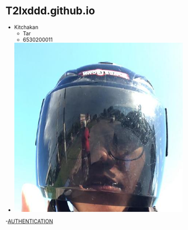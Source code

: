 # T2lxddd.github.io
- Kitchakan
  - Tar
  - 6530200011
- ![190153205](190153205.jpg)

-[AUTHENTICATION](authentication)



